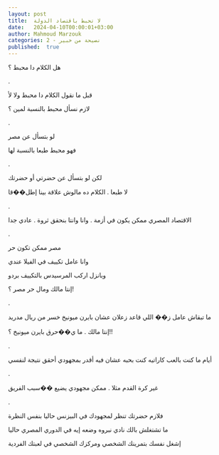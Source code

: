 ```yaml
---
layout: post
title:  لا تحبط باقتصاد الدولة
date:   2024-04-10T00:00:01+03:00
author: Mahmoud Marzouk
categories: 2 - نصيحة من خبير
published:  true
---
```

هل الكلام دا محبط ؟

.

قبل ما نقول الكلام دا محبط ولا لأ

لازم نسأل محبط بالنسبة لمين ؟

.

لو بتسأل عن مصر

فهو محبط طبعا بالنسبة لها

.

لكن لو بتسأل عن حضرتي أو حضرتك

لا طبعا . الكلام ده مالوش علاقة بينا إطل��قا

.

الاقتصاد المصري ممكن يكون في أزمة . وانا وانتا بنحقق ثروة . عادي
جدا

.

مصر ممكن تكون حر

وانا عامل تكييف في الفيلا عندي

وبانزل اركب المرسيدس بالتكييف بردو

إنتا مالك ومال حر مصر ؟!

.

ما تبقاش عامل ز�� اللي قاعد زعلان عشان بايرن ميونيخ خسر من ريال
مدريد

إنتا مالك . ما ي��حرق بايرن ميونيخ ؟!!

.

أيام ما كنت بالعب كاراتيه كنت بحبه عشان فيه أقدر بمجهودي أحقق نتيجة
لنفسي

.

غير كرة القدم مثلا . ممكن مجهودي يضيع ��سبب الفريق

.

فلازم حضرتك تنظر لمجهودك في البيزنس حاليا بنفس النظرة

ما تشتغلش بالك نادي نبروه وضعه إيه في الدوري المصري حاليا

إشغل نفسك بتمرينك الشخصي ومركزك الشخصي في لعبتك الفردية
